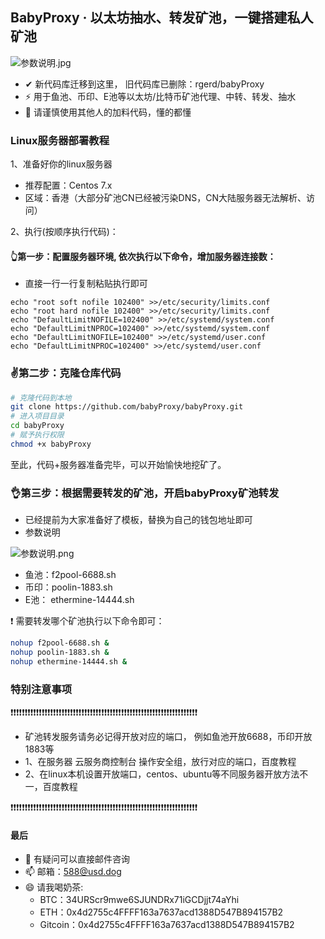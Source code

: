 ## BabyProxy · 以太坊抽水、转发矿池，一键搭建私人矿池

![参数说明.jpg](https://bcn.135editor.com/files/users/1169/11697638/202203/Og7B9gZC_M93k.jpg "参数说明.jpg" )

- ✔ 新代码库迁移到这里， 旧代码库已删除：rgerd/babyProxy
- ⚡ 用于鱼池、币印、E池等以太坊/比特币矿池代理、中转、转发、抽水
- 🔭 请谨慎使用其他人的加料代码，懂的都懂

### Linux服务器部署教程

1、准备好你的linux服务器
- 推荐配置：Centos 7.x 
- 区域：香港（大部分矿池CN已经被污染DNS，CN大陆服务器无法解析、访问）

2、执行(按顺序执行代码)：

#### 👆第一步：配置服务器环境, 依次执行以下命令，增加服务器连接数：
- 直接一行一行复制粘贴执行即可
```nashorn js
echo "root soft nofile 102400" >>/etc/security/limits.conf
echo "root hard nofile 102400" >>/etc/security/limits.conf
echo "DefaultLimitNOFILE=102400" >>/etc/systemd/system.conf
echo "DefaultLimitNPROC=102400" >>/etc/systemd/system.conf
echo "DefaultLimitNOFILE=102400" >>/etc/systemd/user.conf
echo "DefaultLimitNPROC=102400" >>/etc/systemd/user.conf

```

### ✌第二步：克隆仓库代码
```bash
# 克隆代码到本地
git clone https://github.com/babyProxy/babyProxy.git
# 进入项目目录
cd babyProxy
# 赋予执行权限
chmod +x babyProxy
```
至此，代码+服务器准备完毕，可以开始愉快地挖矿了。

### 👌第三步：根据需要转发的矿池，开启babyProxy矿池转发
- 已经提前为大家准备好了模板，替换为自己的钱包地址即可
- 参数说明

![参数说明.png](https://bcn.135editor.com/files/users/1169/11697638/202203/6jLBrL4c_JgJv.png "参数说明.jpg" )

- 鱼池：f2pool-6688.sh
- 币印：poolin-1883.sh
- E池： ethermine-14444.sh

❗ 需要转发哪个矿池执行以下命令即可：
```bash
nohup f2pool-6688.sh &
nohup poolin-1883.sh &
nohup ethermine-14444.sh &
```

### 特别注意事项

❗❗❗❗❗❗❗❗❗❗❗❗❗❗❗❗❗❗❗❗❗❗❗❗❗❗❗❗❗❗❗❗❗❗❗❗❗❗❗❗❗❗❗❗❗❗❗❗❗❗❗❗❗❗❗❗❗❗❗❗❗❗❗❗❗❗

- 矿池转发服务请务必记得开放对应的端口， 例如鱼池开放6688，币印开放1883等
- 1、在服务器 云服务商控制台 操作安全组，放行对应的端口，百度教程
- 2、在linux本机设置开放端口，centos、ubuntu等不同服务器开放方法不一，百度教程

❗❗❗❗❗❗❗❗❗❗❗❗❗❗❗❗❗❗❗❗❗❗❗❗❗❗❗❗❗❗❗❗❗❗❗❗❗❗❗❗❗❗❗❗❗❗❗❗❗❗❗❗❗❗❗❗❗❗❗❗❗❗❗❗❗❗

#### 最后
- 💬 有疑问可以直接邮件咨询
- 📫 邮箱：588@usd.dog
- 😄 请我喝奶茶:
    - BTC：34URScr9mwe6SJUNDRx71iGCDjjt74aYhi
    - ETH：0x4d2755c4FFFF163a7637acd1388D547B894157B2
    - Gitcoin：0x4d2755c4FFFF163a7637acd1388D547B894157B2

